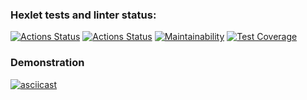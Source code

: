 ### Hexlet tests and linter status:
[![Actions Status](https://github.com/darklittlefinch/java-project-71/workflows/hexlet-check/badge.svg)](https://github.com/darklittlefinch/java-project-71/actions)
[![Actions Status](https://github.com/darklittlefinch/java-project-71/actions/workflows/main.yml/badge.svg)](https://github.com/darklittlefinch/java-project-71/actions/workflows/main.yml)
[![Maintainability](https://api.codeclimate.com/v1/badges/6006c9bafc8e4166b302/maintainability)](https://codeclimate.com/github/darklittlefinch/java-project-71/maintainability)
[![Test Coverage](https://api.codeclimate.com/v1/badges/6006c9bafc8e4166b302/test_coverage)](https://codeclimate.com/github/darklittlefinch/java-project-71/test_coverage)

### Demonstration
[![asciicast](https://asciinema.org/a/FM9UN2gUrvLKqaEG3XqTuKerT.svg)](https://asciinema.org/a/FM9UN2gUrvLKqaEG3XqTuKerT)
